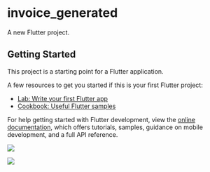 # invoice_generated

A new Flutter project.

## Getting Started

This project is a starting point for a Flutter application.

A few resources to get you started if this is your first Flutter project:

- [Lab: Write your first Flutter app](https://docs.flutter.dev/get-started/codelab)
- [Cookbook: Useful Flutter samples](https://docs.flutter.dev/cookbook)

For help getting started with Flutter development, view the
[online documentation](https://docs.flutter.dev/), which offers tutorials,
samples, guidance on mobile development, and a full API reference.
<p>
<img src = "https://user-images.githubusercontent.com/116251590/222481763-66ee4719-8a82-400b-86e8-9c7c7ef17522.PNG"
</p>

<p>
<img src="https://user-images.githubusercontent.com/116251590/222494135-437a681e-d66b-4e87-886a-4071c4875412.PNG"
</p>

